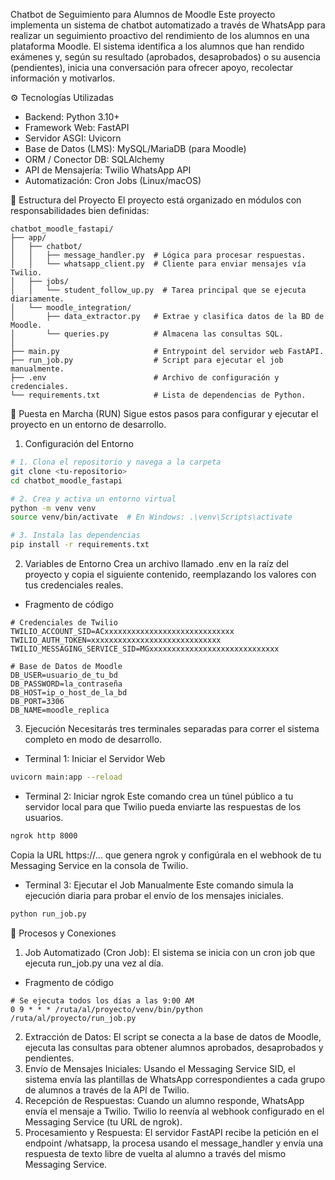 Chatbot de Seguimiento para Alumnos de Moodle
Este proyecto implementa un sistema de chatbot automatizado a través de WhatsApp para realizar un seguimiento proactivo del rendimiento de los alumnos en una plataforma Moodle. El sistema identifica a los alumnos que han rendido exámenes y, según su resultado (aprobados, desaprobados) o su ausencia (pendientes), inicia una conversación para ofrecer apoyo, recolectar información y motivarlos.

⚙️ Tecnologías Utilizadas
* Backend: Python 3.10+
* Framework Web: FastAPI
* Servidor ASGI: Uvicorn
* Base de Datos (LMS): MySQL/MariaDB (para Moodle)
* ORM / Conector DB: SQLAlchemy
* API de Mensajería: Twilio WhatsApp API
* Automatización: Cron Jobs (Linux/macOS)

📂 Estructura del Proyecto
El proyecto está organizado en módulos con responsabilidades bien definidas:

```text
chatbot_moodle_fastapi/
├── app/
│   ├── chatbot/
│   │   ├── message_handler.py  # Lógica para procesar respuestas.
│   │   └── whatsapp_client.py  # Cliente para enviar mensajes vía Twilio.
│   ├── jobs/
│   │   └── student_follow_up.py  # Tarea principal que se ejecuta diariamente.
│   └── moodle_integration/
│       ├── data_extractor.py   # Extrae y clasifica datos de la BD de Moodle.
│       └── queries.py          # Almacena las consultas SQL.
│
├── main.py                     # Entrypoint del servidor web FastAPI.
├── run_job.py                  # Script para ejecutar el job manualmente.
├── .env                        # Archivo de configuración y credenciales.
└── requirements.txt            # Lista de dependencias de Python.
```

🚀 Puesta en Marcha (RUN)
Sigue estos pasos para configurar y ejecutar el proyecto en un entorno de desarrollo.

1. Configuración del Entorno
```Bash
# 1. Clona el repositorio y navega a la carpeta
git clone <tu-repositorio>
cd chatbot_moodle_fastapi

# 2. Crea y activa un entorno virtual
python -m venv venv
source venv/bin/activate  # En Windows: .\venv\Scripts\activate

# 3. Instala las dependencias
pip install -r requirements.txt
```

2. Variables de Entorno
Crea un archivo llamado .env en la raíz del proyecto y copia el siguiente contenido, reemplazando los valores con tus credenciales reales.

* Fragmento de código
```text
# Credenciales de Twilio
TWILIO_ACCOUNT_SID=ACxxxxxxxxxxxxxxxxxxxxxxxxxxxxx
TWILIO_AUTH_TOKEN=xxxxxxxxxxxxxxxxxxxxxxxxxxxxx
TWILIO_MESSAGING_SERVICE_SID=MGxxxxxxxxxxxxxxxxxxxxxxxxxxxxx

# Base de Datos de Moodle
DB_USER=usuario_de_tu_bd
DB_PASSWORD=la_contraseña
DB_HOST=ip_o_host_de_la_bd
DB_PORT=3306
DB_NAME=moodle_replica
```

3. Ejecución
Necesitarás tres terminales separadas para correr el sistema completo en modo de desarrollo.

* Terminal 1: Iniciar el Servidor Web

```Bash
uvicorn main:app --reload
```
* Terminal 2: Iniciar ngrok
Este comando crea un túnel público a tu servidor local para que Twilio pueda enviarte las respuestas de los usuarios.

```Bash
ngrok http 8000
```
Copia la URL https://... que genera ngrok y configúrala en el webhook de tu Messaging Service en la consola de Twilio.

* Terminal 3: Ejecutar el Job Manualmente
Este comando simula la ejecución diaria para probar el envío de los mensajes iniciales.

```Bash
python run_job.py
```
🔄 Procesos y Conexiones
1. Job Automatizado (Cron Job): El sistema se inicia con un cron job que ejecuta run_job.py una vez al día.
* Fragmento de código
```text
# Se ejecuta todos los días a las 9:00 AM
0 9 * * * /ruta/al/proyecto/venv/bin/python /ruta/al/proyecto/run_job.py
```
2. Extracción de Datos: El script se conecta a la base de datos de Moodle, ejecuta las consultas para obtener alumnos aprobados, desaprobados y pendientes.
3. Envío de Mensajes Iniciales: Usando el Messaging Service SID, el sistema envía las plantillas de WhatsApp correspondientes a cada grupo de alumnos a través de la API de Twilio.
4. Recepción de Respuestas: Cuando un alumno responde, WhatsApp envía el mensaje a Twilio. Twilio lo reenvía al webhook configurado en el Messaging Service (tu URL de ngrok).
5. Procesamiento y Respuesta: El servidor FastAPI recibe la petición en el endpoint /whatsapp, la procesa usando el message_handler y envía una respuesta de texto libre de vuelta al alumno a través del mismo Messaging Service.
